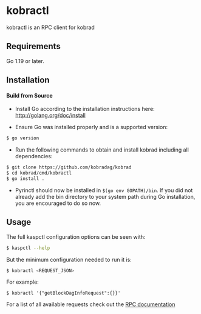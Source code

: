 # kobractl

kobractl is an RPC client for kobrad

## Requirements

Go 1.19 or later.

## Installation

#### Build from Source

- Install Go according to the installation instructions here:
  http://golang.org/doc/install

- Ensure Go was installed properly and is a supported version:

```bash
$ go version
```

- Run the following commands to obtain and install kobrad including all dependencies:

```bash
$ git clone https://github.com/kobradag/kobrad
$ cd kobrad/cmd/kobractl
$ go install .
```

- Pyrinctl should now be installed in `$(go env GOPATH)/bin`. If you did not already add the bin directory to your
  system path during Go installation, you are encouraged to do so now.

## Usage

The full kaspctl configuration options can be seen with:

```bash
$ kaspctl --help
```

But the minimum configuration needed to run it is:

```bash
$ kobractl <REQUEST_JSON>
```

For example:

```
$ kobractl '{"getBlockDagInfoRequest":{}}'
```

For a list of all available requests check out the [RPC documentation](infrastructure/network/netadapter/server/grpcserver/protowire/rpc.md)